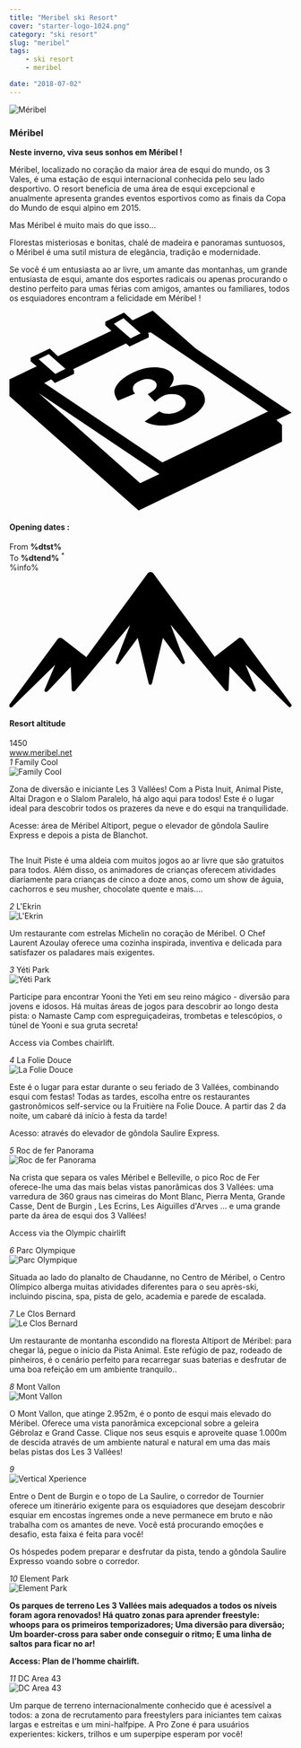 ```yaml
---
title: "Meribel ski Resort"
cover: "starter-logo-1024.png"
category: "ski resort"
slug: "meribel"
tags:
    - ski resort
    - meribel

date: "2018-07-02"
---
```


<div class="edito-wrapper station"><div class="banner-station">
<div class="banner-station-logo">
   <img src="%HOST%/dist/resortfiles/meribel.png" alt="Méribel">
</div>
</div>
<h3 class="main-title-1 h-margin-bottom-0">Méribel</h1>
<div class="rich-text">
   <p><strong>Neste inverno, viva seus sonhos em Méribel !</strong></p>
<p>Méribel, localizado no coração da maior área de esqui do mundo, os 3 Vales, é uma estação de esqui internacional conhecida pelo seu lado desportivo. O resort beneficia de uma área de esqui excepcional e anualmente apresenta grandes eventos esportivos como as finais da Copa do Mundo de esqui alpino em 2015. </p>
<p> Mas Méribel é muito mais do que isso...</p>

<p>Florestas misteriosas e bonitas, chalé de madeira e panoramas suntuosos, o Méribel é uma sutil mistura de elegância, tradição e modernidade.</p>
<p>Se você é um entusiasta ao ar livre, um amante das montanhas, um grande entusiasta de esqui, amante dos esportes radicais ou apenas procurando o destino perfeito para umas férias com amigos, amantes ou familiares, todos os esquiadores encontram a felicidade em Méribel !</p>
</div>
<div class="grid center">
   <div class="col-6">
   <i class="icon icon-date icon-55">
  <svg xmlns="http://www.w3.org/2000/svg" viewBox="0 0 55.9 39.6"><path d="M37.6 15.5c-.7-.5-1.6-.8-2.6-.9-1.1 0-2.2.2-3.3.6 1.1-1.4 1.1-2.4.1-3.2-.7-.5-1.7-.8-3.1-.8-1.6 0-3.3.5-4.9 1.4-.9.5-1.7 1.1-2.2 1.7-.5.6-.8 1.2-.8 1.7s.2 1.1.7 1.8l3.4-1.4c-.4-.4-.5-.8-.4-1.3.1-.4.5-.8 1.1-1.1.6-.3 1.1-.5 1.7-.5.6 0 1 .1 1.4.4.4.3.6.7.4 1.2-.2.5-.8.9-1.7 1.4l1.4 1.5c.5-.4.9-.7 1.4-1 .6-.4 1.3-.5 2.1-.5s1.4.2 1.9.6c.6.4.8.9.7 1.4-.1.5-.5 1-1.2 1.3-.6.4-1.3.5-2 .6-.7 0-1.4-.1-2-.5l-2.9 2c1.1.6 2.5.9 4.1.8 1.6-.1 3.2-.6 4.7-1.5 1.6-.9 2.7-1.9 3.1-3.1.1-.9-.1-1.9-1.1-2.6z"></path><path d="M52.9 21.6l3-1.4-19-12.7L28.4 0l-4 1.9L22.7.4 19 2.2v.7L20.2 4 9.6 9 8 7.5 4.2 9.3v.7l1.2 1L0 13.6v3.3l25.6 22.6L54 25.9v-3.3l-1.1-1zM22.6 1.5l.9.8L26 4.5l-2 1-2.4-2.1-.9-.8 1.9-1.1zM7.8 8.6l.9.8 2.4 2.1-2 1-2.4-2.1-.9-.8 2-1zm18.1 25.5L5.8 16.3l23.9 16-3.8 1.8zM51.1 20L30.3 30 6.9 14.3l1.4-.7.7.7 3.8-1.8v-.7l-.2-.2 10.5-5.1.7.6 3.8-1.8v-.7l-.2-.2.6-.1 21.6 14.5 1.7 1.2h-.2z"></path></svg>   </i>
   <h4 class="main-title-3 h-uppercase center h-fz-16">Opening dates :</h4>
   <div class="opening-dates">
          From <strong>%dtst%</strong> <br/>
          To <strong>%dtend%</strong> <sup className="blue">*</sup>
     </div>
     %info%
   </div>
   <div class="col-6">
   <i class="icon icon-mountain icon-55">
  <svg xmlns="http://www.w3.org/2000/svg" viewBox="0 0 85.1 40.7"><path d="M23.2 25.6L41.7.4c.2-.3.5-.4.9-.4.3 0 .6.1.8.4l18.5 25.1L69 20c.2-.2.5-.3.8-.2.3 0 .5.2.7.4L85 39.8c.2.2.1.5-.1.7-.2.2-.5.2-.7 0l-13-12.7 3.1 7.5c.1.2 0 .5-.2.6-.2.1-.5.1-.7-.1l-7-7.4-.3 6.9c0 .2-.1.4-.4.5-.2.1-.4 0-.6-.2L48.6 15.8 52.9 27c.1.2 0 .5-.2.6-.2.1-.5.1-.7-.1l-5.7-7.7L43 33.5c-.1.2-.3.4-.5.4s-.4-.2-.5-.4l-3.3-13.7-5.7 7.7c-.2.2-.4.3-.7.1-.2-.1-.3-.4-.2-.6l4.3-11.1-16.6 19.8c-.1.2-.4.2-.6.2-.2-.1-.3-.2-.4-.5l-.3-6.9-7 7.4c-.2.2-.5.2-.7.1-.2-.1-.3-.4-.2-.6l3.2-7.5-13 12.7c-.2.2-.5.2-.7 0-.2-.2-.2-.5-.1-.7l14.5-19.7c.2-.2.4-.4.7-.4.3 0 .6 0 .8.2l7.2 5.6z"></path></svg>   </i>
   <h4 class="main-title-3 h-uppercase center h-fz-16">Resort altitude</h4>
   1450
   </div>
</div>
<a rel="nofollow" href="http://www.meribel.net" class="btn btn-blue" target="_blank">www.meribel.net</a>

<div class="poi-anchor-title" id="marker_10">
<em>1</em> Family Cool
</div>
<div class="o-actu fullWidth">
   <div class="grid-noGutter-equalHeight_sm-1">
 <div class="col">
<img src="%HOST%/dist/resortfiles/meribel-familycool.jpg" alt="Family Cool">
 </div>
   <div class="col">
<div class="pl2 rich-text">
   <p>Zona de diversão e iniciante Les 3 Vallées! Com a Pista Inuit, Animal Piste, Altai Dragon e o Slalom Paralelo, há algo aqui para todos! Este é o lugar ideal para descobrir todos os prazeres da neve e do esqui na tranquilidade.</p>

<p>Acesse: área de Méribel Altiport, pegue o elevador de gôndola Saulire Express e depois a pista de Blanchot.</p>
</div>
</div>
</div>
</div>

 <div class="o-actu fullWidth">
 <div class="grid-noGutter-equalHeight-reverse_sm-1">
<div class="col">
<img src="%HOST%/dist/resortfiles/meribel-lesinuits.jpg" alt="">
</div>
<div class="col">
   <div class="pl2 rich-text">
   <p>The Inuit Piste é uma aldeia com muitos jogos ao ar livre que são gratuitos para todos. Além disso, os animadores de crianças oferecem atividades diariamente para crianças de cinco a doze anos, como um show de águia, cachorros e seu musher, chocolate quente e mais….</p>
   </div>
</div>
   </div>
   </div>
<div class="poi-anchor-title" id="marker_19">
<em>2</em> L'Ekrin
</div>

<div class="o-actu fullWidth">
   <div class="grid-noGutter-equalHeight_sm-1">
 <div class="col">
<img src="%HOST%/dist/resortfiles/meribel-lekrin.jpg" alt="L'Ekrin">
 </div>
   <div class="col">
<div class="pl2 rich-text">
   <p>Um restaurante com estrelas Michelin no coração de Méribel. O Chef Laurent Azoulay oferece uma cozinha inspirada, inventiva e delicada para satisfazer os paladares mais exigentes.</p>
</div>
</div>
</div>
</div>

<div class="poi-anchor-title" id="marker_20">
<em>3</em> Yéti Park
</div>
<div class="o-actu fullWidth">
   <div class="grid-noGutter-equalHeight_sm-1">
 <div class="col">
<img src="%HOST%/dist/resortfiles/meribel-yp.jpg" alt="Yéti Park">
 </div>
   <div class="col">
<div class="pl2 rich-text">
   <p>Participe para encontrar Yooni the Yeti em seu reino mágico - diversão para jovens e idosos. Há muitas áreas de jogos para descobrir ao longo desta pista: o Namaste Camp com espreguiçadeiras, trombetas e telescópios, o túnel de Yooni e sua gruta secreta!</p>

<p>Access via Combes chairlift.</p>
</div>
</div>
</div>
</div>

<div class="poi-anchor-title" id="marker_21">
<em>4</em> La Folie Douce
</div>

<div class="o-actu fullWidth">
   <div class="grid-noGutter-equalHeight_sm-1">
 <div class="col">
<img src="%HOST%/dist/resortfiles/meribel-fd.jpg" alt="La Folie Douce">
 </div>
   <div class="col">
<div class="pl2 rich-text">
   <p>Este é o lugar para estar durante o seu feriado de 3 Vallées, combinando esqui com festas! Todas as tardes, escolha entre os restaurantes gastronômicos self-service ou la Fruitière na Folie Douce. A partir das 2 da noite, um cabaré dá início à festa da tarde! </p>
<p>Acesso: através do elevador de gôndola Saulire Express.</p>
</div>
</div>
</div>
</div>

<div class="poi-anchor-title" id="marker_22">
<em>5</em> Roc de fer Panorama
</div>

<div class="o-actu fullWidth">
   <div class="grid-noGutter-equalHeight_sm-1">
 <div class="col">
<img src="%HOST%/dist/resortfiles/meribel-roc.jpg" alt="Roc de fer Panorama">
 </div>
   <div class="col">
<div class="pl2 rich-text">
   <p>Na crista que separa os vales Méribel e Belleville, o pico Roc de Fer oferece-lhe uma das mais belas vistas panorâmicas dos 3 Vallées: uma varredura de 360 graus nas cimeiras do Mont Blanc, Pierra Menta, Grande Casse, Dent de Burgin , Les Ecrins, Les Aiguilles d'Arves ... e uma grande parte da área de esqui dos 3 Vallées!</p>

<p>Access via the Olympic chairlift</p>
</div>
</div>
</div>
</div>

<div class="poi-anchor-title" id="marker_23">
<em>6</em> Parc Olympique
</div>

<div class="o-actu fullWidth">
   <div class="grid-noGutter-equalHeight_sm-1">
 <div class="col">
<img src="%HOST%/dist/resortfiles/meribel-parco.jpg" alt="Parc Olympique">
 </div>
   <div class="col">
<div class="pl2 rich-text">
   <p>Situada ao lado do planalto de Chaudanne, no Centro de Méribel, o Centro Olímpico alberga muitas atividades diferentes para o seu après-ski, incluindo piscina, spa, pista de gelo, academia e parede de escalada.</p>
</div>
</div>
</div>
</div>

<div class="poi-anchor-title" id="marker_24">
<em>7</em> Le Clos Bernard
</div>

<div class="o-actu fullWidth">
   <div class="grid-noGutter-equalHeight_sm-1">
 <div class="col">
<img src="%HOST%/dist/resortfiles/meribel-cb.jpg" alt="Le Clos Bernard">
 </div>
   <div class="col">
<div class="pl2 rich-text">
   <p>Um restaurante de montanha escondido na floresta Altiport de Méribel: para chegar lá, pegue o início da Pista Animal. Este refúgio de paz, rodeado de pinheiros, é o cenário perfeito para recarregar suas baterias e desfrutar de uma boa refeição em um ambiente tranquilo..</p>
</div>
</div>
</div>
</div>

<div class="poi-anchor-title" id="marker_25">
<em>8</em> Mont Vallon
</div>
<div class="o-actu fullWidth">
   <div class="grid-noGutter-equalHeight_sm-1">
 <div class="col">
<img src="%HOST%/dist/resortfiles/meribel-mv.jpg" alt="Mont Vallon">
 </div>
   <div class="col">
<div class="pl2 rich-text">
   <p>O Mont Vallon, que atinge 2.952m, é o ponto de esqui mais elevado do Méribel. Oferece uma vista panorâmica excepcional sobre a geleira Gébrolaz e Grand Casse. Clique nos seus esquis e aproveite quase 1.000m de descida através de um ambiente natural e natural em uma das mais belas pistas dos Les 3 Vallées!</p>
</div>
</div>
</div>
</div>

<div class="poi-anchor-title" id="marker_26">
<em>9</em> 
</div>

<div class="grid-noGutter-equalHeight_sm-1">
  <div class="col">
 <img src="%HOST%/dist/resortfiles/meribel-db.jpg"
 alt="Vertical Xperience">
  </div>
  <div class="col">
 <div class="pl2 rich-text">
<p>Entre o Dent de Burgin e o topo de La Saulire, o corredor de Tournier oferece um itinerário exigente para os esquiadores que desejam descobrir esquiar em encostas íngremes onde a neve permanece em bruto e não trabalha com os amantes de neve. Você está procurando emoções e desafio, esta faixa é feita para você! </p><p> Os hóspedes podem preparar e desfrutar da pista, tendo a gôndola Saulire Expresso voando sobre o corredor.</p>
 </div>
  </div>
<div class="poi-anchor-title" id="marker_27">
<em>10</em> Element Park
</div>

<div class="o-actu fullWidth">
   <div class="grid-noGutter-equalHeight_sm-1">
 <div class="col">
<img src="%HOST%/dist/resortfiles/meribel-ep.jpg" alt="Element Park">
 </div>
   <div class="col">
<div class="pl2 rich-text">
   <p><strong>Os parques de terreno Les 3 Vallées mais adequados a todos os níveis foram agora renovados! Há quatro zonas para aprender freestyle: whoops para os primeiros temporizadores; Uma diversão para diversão; Um boarder-cross para saber onde conseguir o ritmo; E uma linha de saltos para ficar no ar!</strong></p>

<p><strong>Access: Plan de l’homme chairlift.</strong></p>
</div>
</div>
</div>
</div>

<div class="poi-anchor-title" id="marker_28">
<em>11</em> DC Area 43
</div>

<div class="o-actu fullWidth">
   <div class="grid-noGutter-equalHeight_sm-1">
 <div class="col">
<img src="%HOST%/dist/resortfiles/meribel-da.jpg" alt="DC Area 43">
 </div>
   <div class="col">
<div class="pl2 rich-text">
   <p>Um parque de terreno internacionalmente conhecido que é acessível a todos: a zona de recrutamento para freestylers para iniciantes tem caixas largas e estreitas e um mini-halfpipe. A Pro Zone é para usuários experientes: kickers, trilhos e um superpipe esperam por você!</p>
</div>
</div>
</div>
</div>
</div>
</div>